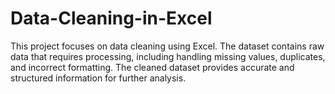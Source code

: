 # Data-Cleaning-in-Excel
This project focuses on data cleaning using Excel. The dataset contains raw data that requires processing, including handling missing values, duplicates, and incorrect formatting. The cleaned dataset provides accurate and structured information for further analysis.
